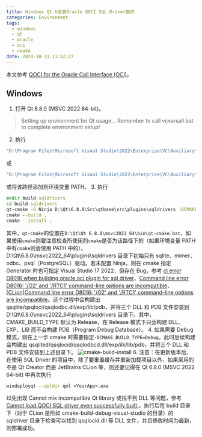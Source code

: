 ```yaml
---
title: Windows Qt 6安装Oracle QOCI SQL Driver插件
categories: Environment
tags:
  - windows
  - qt
  - oracle
  - oci
  - cmake
date: 2024-10-31 11:52:27
---
```


本文参考 [QOCI for the Oracle Call Interface (OCI)](https://doc.qt.io/qt-6/sql-driver.html#qoci-for-the-oracle-call-interface-oci)。
## Windows
1. 打开 Qt 6.8.0 (MSVC 2022 64-bit)。
>Setting up environment for Qt usage...
>Remember to call vcvarsall.bat to complete environment setup!
2. 执行
```cmd
"D:\Program Files\Microsoft Visual Studio\2022\Enterprise\VC\Auxiliary\Build\vcvars64.bat"
```
或
```cmd
"D:\Program Files\Microsoft Visual Studio\2022\Enterprise\VC\Auxiliary\Build\vcvarsall.bat" x64
```
或将该路径添加到环境变量 PATH。
3. 执行
```cmd
mkdir build-sqldrivers
cd build-sqldrivers
qt-cmake -G Ninja D:\Qt\6.8.0\Src\qtbase\src\plugins\sqldrivers -DCMAKE_INSTALL_PREFIX=D:\Qt\6.8.0\msvc2022_64 -DOracle_INCLUDE_DIR=D:\WINDOWS.X64_213000_db_home\oci\include -DOracle_LIBRARY=D:\WINDOWS.X64_213000_db_home\oci\lib\msvc\oci.lib -DCMAKE_BUILD_TYPE=RelWithDebInfo
cmake --build .
cmake --install .
```
其中，`qt-cmake`的位置在`D:\Qt\Qt 6.8.0\msvc2022_64\bin\qt-cmake.bat`，如果使用`cmake`则要注意检查所使用的`cmake`是否为该路径下的（如果环境变量 PATH 中有`cmake`则会使用 PATH 中的）。D:\Qt\6.8.0\msvc2022_64\plugins\sqldrivers 目录下初始只有 sqlite、mimer、odbc、psql（PostgreSQL）驱动。若未配置 Ninja，则在 cmake 指定 Generator 时也可指定 Visual Studio 17 2022，但存在 Bug，参考 [cl error D8016 when building oracle oci plugin for sql driver](https://bugreports.qt.io/browse/QTBUG-128670)、[Command line error D8016: '/O2' and '/RTC1' command-line options are incompatible](https://stackoverflow.com/questions/37007939/command-line-error-d8016-o2-and-rtc1-command-line-options-are-incompatibl)、[[CLion]Command line error D8016: '/O2' and '/RTC1' command-line options are incompatible](https://youtrack.jetbrains.com/issue/CPP-35594/CLionCommand-line-error-D8016-O2-and-RTC1-command-line-options-are-incompatible)。这个过程中会构建出qsqlite/qsqloci/qsqlodbc.dll/exp/lib/pdb，并将三个 DLL 和 PDB 文件安装到 D:\Qt\6.8.0\msvc2022_64\plugins\sqldrivers 目录下。其中，CMAKE_BUILD_TYPE 默认为 Release，在 Release 模式下只会构建 DLL、EXP、LIB 而不会构建 PDB（Program Debug Database）。
4. 如果需要 Debug 模式，则在上一步 cmake 时需要指定`-DCMAKE_BUILD_TYPE=Debug`。此时后续构建会构建出 qsqlited/qsqlocid/qsqlodbcd.dll/exp/ilk/lib/pdb，并将三个 DLL 和 PDB 文件安装到上述目录下。
![cmake-build-install](https://i-blog.csdnimg.cn/direct/7432fe34759640ad9bec8b6d5fa72421.jpeg#pic_center)
6. 注意：在更新版本后，在使用 SQL Driver 的项目中，除了要重置缓存并重新加载项目以外，如果采用的不是 Qt Creator 而是 JetBrains CLion 等，则还要记得在 Qt 6.8.0 (MSVC 2022 64-bit) 中再次执行
```cmd
windeployqt --qmldir qml <YourApp>.exe
```
以免出现 Cannot mix incompatible Qt library 或找不到 DLL 等问题，参考[Cannot load QOCI SQL driver even successfully built
](https://forum.qt.io/topic/158713/cannot-load-qoci-sql-driver-even-successfully-built)。执行后在 build 目录下（对于 CLion 是形如 cmake-build-debug-visual-studio 的目录）的 sqldriver 目录下检查可以找到 qsqlocid.dll 等 DLL 文件，并且修改时间为最新，则部署成功。